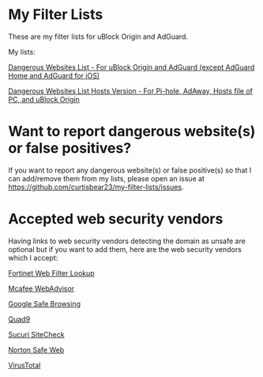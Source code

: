 # My Filter Lists

These are my filter lists for uBlock Origin and AdGuard.

My lists:

[Dangerous Websites List - For uBlock Origin and AdGuard (except AdGuard Home and AdGuard for iOS)](https://raw.githubusercontent.com/curtisbear23/my-filter-lists/main/dangerous-websites.txt)

[Dangerous Websites List Hosts Version - For Pi-hole, AdAway, Hosts file of PC, and uBlock Origin](https://raw.githubusercontent.com/curtisbear23/my-filter-lists/main/dangerous-websites-hosts-version.txt)

# Want to report dangerous website(s) or false positives?

If you want to report any dangerous website(s) or false positive(s) so that I can add/remove them from my lists, please open an issue at https://github.com/curtisbear23/my-filter-lists/issues.

# Accepted web security vendors

Having links to web security vendors detecting the domain as unsafe are optional but if you want to add them, here are the web security vendors which I accept:

[Fortinet Web Filter Lookup](https://www.fortiguard.com/webfilter)

[Mcafee WebAdvisor](https://www.siteadvisor.com/sitereport.html)

[Google Safe Browsing](https://transparencyreport.google.com/safe-browsing/search)

[Quad9](https://www.quad9.net/result)

[Sucuri SiteCheck](https://sitecheck.sucuri.net)

[Norton Safe Web](https://safeweb.norton.com)

[VirusTotal](https://www.virustotal.com/gui/home/url)